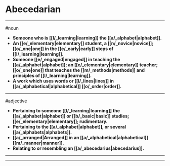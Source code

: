 # Abecedarian
---
#noun
- **Someone who is [[l/_learning|learning]] the [[a/_alphabet|alphabet]].**
- **An [[e/_elementary|elementary]] student, a [[n/_novice|novice]]; [[o/_one|one]] in the [[e/_early|early]] steps of [[l/_learning|learning]].**
- **Someone [[e/_engaged|engaged]] in teaching the [[a/_alphabet|alphabet]]; an [[e/_elementary|elementary]] teacher; [[o/_one|one]] that teaches the [[m/_methods|methods]] and principles of [[l/_learning|learning]].**
- **A work which uses words or [[l/_lines|lines]] in [[a/_alphabetical|alphabetical]] [[o/_order|order]].**
---
#adjective
- **Pertaining to someone [[l/_learning|learning]] the [[a/_alphabet|alphabet]] or [[b/_basic|basic]] studies; [[e/_elementary|elementary]]; rudimentary.**
- **Pertaining to the [[a/_alphabet|alphabet]], or several [[a/_alphabets|alphabets]].**
- **[[a/_arranged|Arranged]] in an [[a/_alphabetical|alphabetical]] [[m/_manner|manner]].**
- **Relating to or resembling an [[a/_abecedarius|abecedarius]].**
---
---
